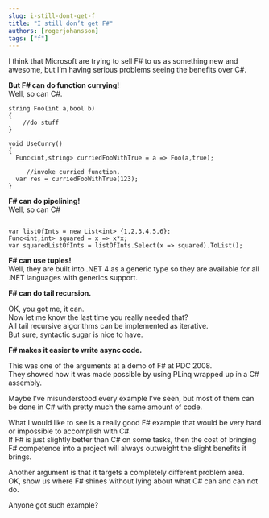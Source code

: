 ```yaml
---
slug: i-still-dont-get-f
title: "I still don’t get F#"
authors: [rogerjohansson]
tags: ["f"]
---
```

I think that Microsoft are trying to sell F# to us as something new and awesome, but I’m having serious problems seeing the benefits over C#.

<!-- truncate -->

**But F# can do function currying!**  
Well, so can C#.

```
string Foo(int a,bool b)
{
    //do stuff
}

void UseCurry()
{
  Func<int,string> curriedFooWithTrue = a => Foo(a,true);

     //invoke curried function.
  var res = curriedFooWithTrue(123);
}
```

**F# can do pipelining!**  
Well, so can C#

```

var listOfInts = new List<int> {1,2,3,4,5,6};
Func<int,int> squared = x => x*x;
var squaredListOfInts = listOfInts.Select(x => squared).ToList();
```

**F# can use tuples!**  
Well, they are built into .NET 4 as a generic type so they are available for all .NET languages with generics support.

**F# can do tail recursion.**

OK, you got me, it can.  
Now let me know the last time you really needed that?  
All tail recursive algorithms can be implemented as iterative.  
But sure, syntactic sugar is nice to have.

**F# makes it easier to write async code.**

This was one of the arguments at a demo of F# at PDC 2008.  
They showed how it was made possible by using PLinq wrapped up in a C# assembly.

Maybe I’ve misunderstood every example I’ve seen, but most of them can be done in C# with pretty much the same amount of code.

What I would like to see is a really good F# example that would be very hard or impossible to accomplish with C#.  
If F# is just slightly better than C# on some tasks, then the cost of bringing F# competence into a project will always outweight the slight benefits it brings.

Another argument is that it targets a completely different problem area.  
OK, show us where F# shines without lying about what C# can and can not do.

Anyone got such example?
